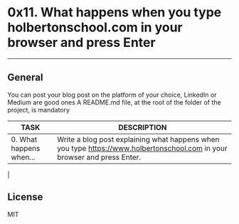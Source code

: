 # 0x11. What happens when you type holbertonschool.com in your browser and press Enter
---
## General
You can post your blog post on the platform of your choice, LinkedIn or Medium are good ones
A README.md file, at the root of the folder of the project, is mandatory

|TASK|DESCRIPTION|
|---|---|
|0. What happens when... |Write a blog post explaining what happens when you type https://www.holbertonschool.com in your browser and press Enter.

|

## License

MIT
